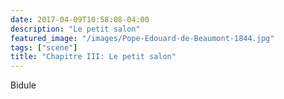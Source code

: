 ```yaml
---
date: 2017-04-09T10:58:08-04:00
description: "Le petit salon"
featured_image: "/images/Pope-Edouard-de-Beaumont-1844.jpg"
tags: ["scene"]
title: "Chapitre III: Le petit salon"
---
```

Bidule
